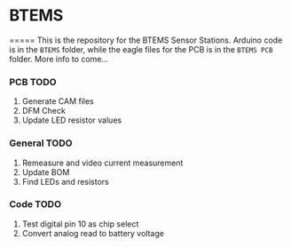 # BTEMS
=====
This is the repository for the BTEMS Sensor Stations. Arduino code is in the ```BTEMS``` folder, while the eagle files for the PCB is in the ```BTEMS PCB``` folder. More info to come...

### PCB TODO
1. Generate CAM files
2. DFM Check
3. Update LED resistor values

### General TODO
1. Remeasure and video current measurement
2. Update BOM
3. Find LEDs and resistors

### Code TODO
1. Test digital pin 10 as chip select
2. Convert analog read to battery voltage